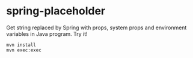 # spring-placeholder
Get string replaced by Spring with props, system props and environment variables in Java program.
Try it!
```shell-session
mvn install
mvn exec:exec
